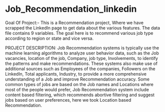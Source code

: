 # Job_Recommendation_linkedin
Goal Of Project:-
This is a Recommendation project, Where we have scrapped the LinkedIn page to get data about the various features.
The data file contains 9 variables. The goal here is to recommend various job type according to region or state and vice versa.

PROJECT DESCRIPTION:
Job Recommendation systems is typically use the machine learning algorithms to analyze user behavior data, such as the Job vacancies, 
location of the job, Company, job type, Involvements, to identify the patterns and make recommendations.
These systems also make use of additional sources such as Employees of the companies, Followers on the LinkedIn, 
Total applicants, Industry, to provide a more comprehensive understanding of a Job and improve Recommendation accuracy.
Some common types of jobs are based on the Job names and Locations where most of the people would prefer, 
Job Recommendation system include content based filtering, which recommends abortive filtering and suggest jobs based on user preferences, 
here we took Location based Recommendation. 



